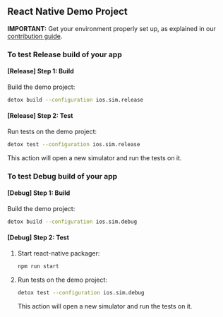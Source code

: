 ## React Native Demo Project

**IMPORTANT:** Get your environment properly set up, as explained in our [contribution guide](../../docs/Guide.Contributing.md).

### To test Release build of your app

#### [Release] Step 1: Build

Build the demo project:

```sh
detox build --configuration ios.sim.release
```

#### [Release] Step 2: Test

Run tests on the demo project:

```sh
detox test --configuration ios.sim.release
```

This action will open a new simulator and run the tests on it.

### To test Debug build of your app

#### [Debug] Step 1: Build

Build the demo project:

```sh
detox build --configuration ios.sim.debug
```

#### [Debug] Step 2: Test

1. Start react-native packager:

    ```sh
    npm run start
    ```

1. Run tests on the demo project:

    ```sh
    detox test --configuration ios.sim.debug
    ```

    This action will open a new simulator and run the tests on it.
